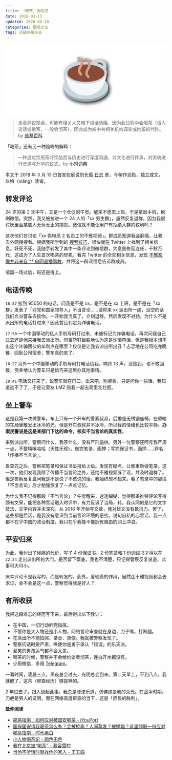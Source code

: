 ```yaml
---
title: 「喝茶」历险记
date: 2018-03-13  
updated: 2020-08-18   
categories: 翻墙方法   
tags: 突破网络审查 
---
```


![yum-cha](yum-cha/yum-cha.png)

> 发表异议观点，可能有相关人员暗下谈话劝阻，因为此过程中会喝茶（请人谈话或做客，一般会沏茶），因此成为被中共相关机构调查或拘留的代称。by [维基百科](https://zh.wikipedia.org/zh-hans/%E9%A3%B2%E8%8C%B6_(%E6%B6%88%E6%AD%A7%E7%BE%A9))


<!-- more -->

「喝茶」还有另一种隐晦的解释：

> 一种通过饮用茶叶饮品而与历史进行深度沟通，对文化进行传承，对灵魂进行洗涤与升华的仪式。by [小鸡词典](https://jikipedia.com/definitions/user/443757271)


本文于 2018 年 3 月 13 日首发在庭说的长篇 [日志](https://tingtalk.me/whisper/#2018-03-13) 里，今稍作润色，独立成文，以飨（xiǎng）读者。



## 转发评论

24 岁的第 2 天中午，又是一个仓促的午觉。醒来不愿去上班，于是拿起手机，刷刷微信。突然，我又被拉进一个 24 人的「xx 男生群」，虽然反复退群，因为我很讨厌里面某些人无休无止的抱怨。微信就不能让用户有拒绝入群的权利吗？

这次他们在讨论「xx 供电局 2 名员工的不雅视频」。群成员知道我会翻墙，让我去外网搜搜看。根据我所学到的 [搜索技巧](https://tingtalk.me/search-tips/)，很快就在 Twitter 上找到了相关信息。好死不死，我随手转发了其中一条评论到微信群，大意是修宪连任，千秋万代，这成为了人生首次喝茶的契机。看完 Twitter 的全部相关信息，发现 [不雅影像并非来自 ** 电网直播事故](https://twitter.com/Mr_Desperation/status/973208585890013184?s=20)，并将这一辟谣信息告诉群成员。

喧嚣一场过后，班还是得上。

## 电话传唤

`16:57` 接到 95050 的电话，问我是不是 xx，是不是在 xx 上班，是不是在「xx 群」发表了「对党和国家领导人」不当言论……请你来 xx 派出所一趟，没空的话我们会派警车去接你。一开始我当真了，立刻退群。然后发现不对劲，为什么不是派出所的电话打过来？因此暂且判定为诈骗电话。

`17:50` 一个中国移动的私人手机号码打过来，未被标记为诈骗电话，再次问我自己过去还是他来接我去派出所。同事斩钉截铁地认为这是诈骗电话，但是我根本想不出这个诈骗团伙的牟利点在哪里？仅仅是让我去派出所出丑？忐忑地在公司吃完晚餐，回到公司宿舍，警车真的来了。

`18:27` 另外一个中国移动的手机号码打电话给我，响铃 13 声，没接到，也不敢回拨，侥幸地认为警车只是恰巧来这里办其他事情。

`18:41` 电话又打来了，说警车就在门口，出来吧，别紧张，只是问你一些话。我知道逃不了了，于是让室友 LMZ 陪我一起去局里壮壮胆。

## 坐上警车

这是我第一次做警车。车上只有一个开车的警察叔叔，后排是无锈钢座椅，在昏暗的车厢里散发出冰冷的光。但是开车叔叔并不冰冷，所以我的情绪也比较平静。**办案民警说是这是某部门下达的命令，核实不当言论的真实性**。

来到派出所，警察问什么，我答什么，没有严刑逼供。另外一位警察还呵斥我严肃一点，不要嘻嘻哈哈（天性乐观）。做完笔录，画押；写完保证书，画押……罪名「传播不当言论」。

盘查完之后，警察把笔录和保证书呈报给上级。发现有疑点，让我重新做笔录。这一次，他们发现我除了传播不当言论之外，还给不雅视频辟了谣，并及时退群了。但是警察反复盘问我是不是说了不该说的话，我始终想不起来。看了笔录中的那段「不当言论」后才勉强恢复了一点点记忆。

为什么我不记得那段「不当言论」？午觉醒来，迷迷糊糊，觉得那条推特评论写得颇有文采，能把各种官话融入时评中，有力反讽了当局，转。我认同的是它的文字技法，文字内容并未深究。从 2016 年开始写文章，我对雄文没有抵抗力。罢了，这些都是后话，是我没有意识到当前言论环境的恶劣。说句自私的心里话，我一点都不在乎中国的政治制度，我只在乎我能不能拥有自由的网上冲浪。

## 平安归来

为此，我付出了惨痛的代价，写了 4 份保证书、2 份笔录和 1 份训诫书才得以在 `22:24` 走出派出所的大门。是否留下案底，我也不清楚，只记得警察反复说道，此事可大可小。

庆幸评论不是我写的，而是转发的。此外，爱较真的作风，居然连不雅视频都会去求证，会不会是这一点，警察觉得我是好人？

## 有所收获

我把这段难忘的经历写下来，最后得出以下教训：

- 在中国，一切行动听党指挥。
- 不管你是大人物还是小人物，网络言论审查就在身边，刀子嘴，打断腿。
- 在派出所不能拍照、录音、录像，我就被警察发现了。
- 警察问话时要严肃，纵使你是勇于承认「错误」的乐天派。
- 爱笑的男孩运气都不会太差。
- 喝茶的时候，警察并不会给约谈者沏茶，连白开水都没有。
- 少用微信，多用 [Telegram](https://tingtalk.me/telegram/)。

一看时间，凌晨三点，黑夜总会过去，光明总会到来。第二天早上，不到八点，我就醒了，这茶（审查经历）够提神的。

2 年过去了，跟人谈起此事，我总是津津乐道，仿佛这是我的荣光。在战争时期，刀疤是男人的证明，而在网络高度审查的当下，这是「庶民的胜利」。



**延伸阅读**

- [简易指南：如何应对被国安喝茶 - iYouPort](https://www.iyouport.org/%E7%AE%80%E6%98%93%E6%8C%87%E5%8D%97%EF%BC%9A%E5%A6%82%E4%BD%95%E5%BA%94%E5%AF%B9%E8%A2%AB%E5%9B%BD%E5%AE%89%E5%96%9D%E8%8C%B6/)
- [国保国安请我喝茶怎么办？会被枪毙？人间蒸发？被嫖娼？这里领取一份应对喝茶指南 - 时代黑白](https://www.youtube.com/watch?v=61hscYtg94g)
- [小人物喝茶记 - 颜色无色](https://matters.news/@gujinpintan/%E5%B0%8F%E4%BA%BA%E7%89%A9%E5%96%9D%E8%8C%B6%E8%AE%B0-zdpuAzmiVMZaipYfkHYXsR2ay5s26j8ndRqyhcJkjNnqzGzb3)
- [我在北京被“喝茶” - 慕容雪村](https://cn.nytimes.com/opinion/20140721/c21murong/)
- [当他不听话时就找他的家人 - 王五四](https://chinadigitaltimes.net/chinese/2015/09/%E7%8E%8B%E4%BA%94%E5%9B%9B%EF%BC%9A%E5%BD%93%E4%BB%96%E4%B8%8D%E5%90%AC%E8%AF%9D%E6%97%B6%E5%B0%B1%E6%89%BE%E4%BB%96%E7%9A%84%E5%AE%B6%E4%BA%BA/)

